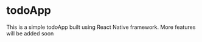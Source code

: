 # todoApp
This is a simple todoApp built using React Native framework. More features will be added soon
